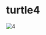 # turtle4
![4](https://user-images.githubusercontent.com/57809967/77319686-4534bd80-6d35-11ea-8792-6df0ef2bd243.png)
